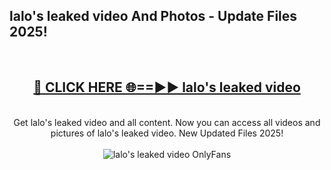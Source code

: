 <h2>lalo's leaked video And Photos - Update Files 2025!</h2>
<br>
<div align="center">
<h2><a href="https://linkcuts.com/hfmhzwbr" rel="nofollow">🔴 CLICK HERE 🌐==►► lalo's leaked video</a></h2>
<br>
Get lalo's leaked video and all content. Now you can access all videos and pictures of lalo's leaked video. New Updated Files 2025!
<br>
<br>
<a href="https://linkcuts.com/hfmhzwbr" rel="nofollow" data-target="animated-image.originalLink"><img src="https://i.ibb.co.com/WyWwxjT/player-gif2.gif" alt="lalo's leaked video OnlyFans" style="max-width: 100%; display: inline-block;" data-target="animated-image.originalImage"></a>
</div>
<br>